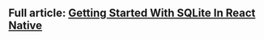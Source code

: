## Full article: [Getting Started With SQLite In React Native](https://www.c-sharpcorner.com/article/getting-started-with-sqlite-in-react-native/)
